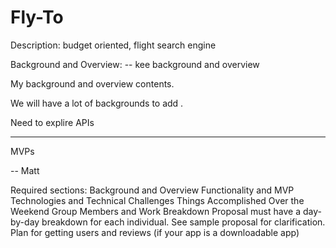 # Fly-To

Description: budget oriented, flight search engine

Background and Overview:
-- kee background and overview

My background and overview contents.

We will have a lot of backgrounds to add . 

Need to explire APIs

----------------


MVPs

-- Matt






Required sections:
Background and Overview
Functionality and MVP
Technologies and Technical Challenges
Things Accomplished Over the Weekend
Group Members and Work Breakdown
Proposal must have a day-by-day breakdown for each individual. See sample proposal for clarification.
Plan for getting users and reviews (if your app is a downloadable app)
